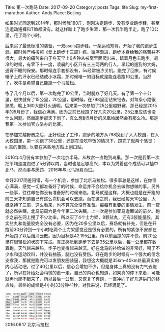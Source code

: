 Title: 第一次跑马
Date: 2017-09-20
Category: posts
Tags: life
Slug: my-first-marathon
Author: Andy
Place: Beijing

如果时光回退到2014年，那时候我180斤，刚刚决定跑步，没有专业跑步鞋，甚至连运动短裤和T恤都没有。就这样踏上了跑步生涯，那一次我半跑半走，跑了10公里，花了两个小时。

后来买了最低标准的装备，一双ascis跑步鞋，一条运动短裤，开始了我的跑步生涯。那时候严格按照《爱上跑步十三周》练，循序渐进，跑步本身给我的痛苦并不很大，最大的痛苦来自于冬天早上6点钟从被窝里面爬出来，踏着月色去跑步。最冷的时候，有零下十一度，凌晨的小区只有三三两两的行人，早起的遛狗的大妈，通宵不睡的保安。那时候连手套都没有，5s经常被冻关机。跑完了回来，有时候帽子上的汗水已经结成小冰霜，那时候唯一的目标就是能连着跑10公里。当然了，吹牛是希望自己能跑一个马拉松。

练了几个月以后，第一次跑完了10公里，当时腿疼了好几天。有了第一个十公里，很快就有了15公里，20公里，那时候，在798里面钻来钻去，对每条小路很熟悉，晚上360大厦灯火通明。后来第一次参加了25公里越野赛，那已经是2015年的5月份了，我信心满满，因为之前已经跑了好几次20公里，25公里应该也没什么问题。然而跑步那天下雨了，真么想到5月份的凤凰岭居然会有那么冷。那是我第一次参加官方举办的比赛。

在参加完越野赛之后，正好也还了工作，跑步的地方从798换到了人大校园，在人大校园里，第一次跑了30公里，还是在没吃早饭的情况下，跑完了就两个感觉：a.真的很饿，b.要在某些地方贴上创口贴。

2016年4月份有幸参加了一次北京半马，从故宫一直跑到鸟巢，那一次是我第一次把平均速度跑进了5分钟以内，当时也是足够高兴，本以为凭着这个成绩可以抽中北马，然而事与愿违，2016年与北马擦肩而过。

幸好2017阴差阳错，有一个机会，参加了北京马拉松。很多事总是这样，在你信心满满，感觉一切都准备好了的时候，命运并不会给你机会去做你想做的事。另外一些事，往往却在你没有准备好的时候来临，北马就是这样，大概也就是在开跑的前三天才知道自己有这么次机会可以去跑。而在这之前，我已经每天10公里，大概坚持了三周，这么看来，也不算完全没有准备。每每有重要的事情发生，前一夜就必然失眠，北马前周六是今年第二次失眠，上一次是参加亚马逊面试的前夕。跑步之前在网上搜了不少功率，所以买了4个士力架，8颗盐丸，还有3袋能量胶。其实盐丸和能量胶完全没有必要，因为在20多公里以后，赛场就有补充，但是在开跑前30分钟到一个小时吃两个士力架感觉还是很有必要的。所有的紧张不安都在开始跑了以后烟消云散。因为目标是42.195公里，所以前面跑的并不快，前20公里在很轻松的状态下完成。真正感觉到跑步下去是35公里以后，每一公里都在数着跑。天气越来越热，步子也变得越来越沉，好在北马的补给做的非常好，喝了不少水和运动饮料，并没有抽筋，腿也没有受伤。好在跑步的时候有一个强大的信念支撑我，那就是跑完可以发朋友圈装逼，我想这大概就是35km-40km处最真实的内心活动吧。过了40公里以后，信心会增加不少，但是身体上真的没有力气去跑了，所以在补给处会稍微的走一走。自己的内心也知道，如果真的停下来走，可能就再也爬不起来了，所以最后一公里，又恢复了奔跑，一直冲向了好几道拱门的终点线。最终的成绩是4小时33分钟41秒，对我来说，已经满足了。

<div class="figure"> 
        <img src="/static/images/first_marathon_transcript.jpg" alt="babies"  width="30%" class="carousel-inner  img-rounded img-responsive center-block"/>
        <div class="caption">2016.06.17 北京马拉松</div>
</div>
